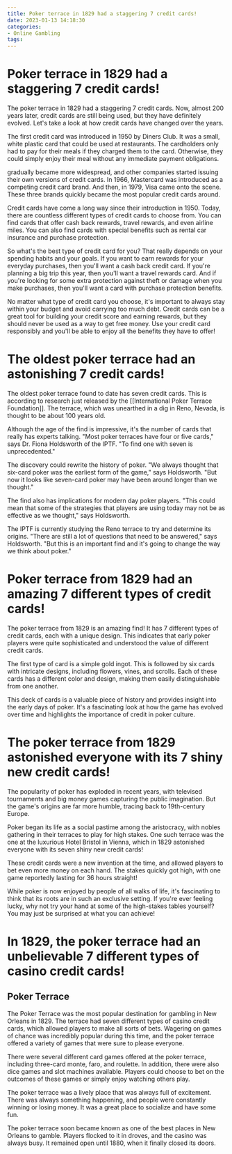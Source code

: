```yaml
---
title: Poker terrace in 1829 had a staggering 7 credit cards!
date: 2023-01-13 14:18:30
categories:
- Online Gambling
tags:
---
```



#  Poker terrace in 1829 had a staggering 7 credit cards!

The poker terrace in 1829 had a staggering 7 credit cards. Now, almost 200 years later, credit cards are still being used, but they have definitely evolved. Let's take a look at how credit cards have changed over the years.

The first credit card was introduced in 1950 by Diners Club. It was a small, white plastic card that could be used at restaurants. The cardholders only had to pay for their meals if they charged them to the card. Otherwise, they could simply enjoy their meal without any immediate payment obligations.

 gradually became more widespread, and other companies started issuing their own versions of credit cards. In 1966, Mastercard was introduced as a competing credit card brand. And then, in 1979, Visa came onto the scene. These three brands quickly became the most popular credit cards around.

Credit cards have come a long way since their introduction in 1950. Today, there are countless different types of credit cards to choose from. You can find cards that offer cash back rewards, travel rewards, and even airline miles. You can also find cards with special benefits such as rental car insurance and purchase protection.

So what's the best type of credit card for you? That really depends on your spending habits and your goals. If you want to earn rewards for your everyday purchases, then you'll want a cash back credit card. If you're planning a big trip this year, then you'll want a travel rewards card. And if you're looking for some extra protection against theft or damage when you make purchases, then you'll want a card with purchase protection benefits.

No matter what type of credit card you choose, it's important to always stay within your budget and avoid carrying too much debt. Credit cards can be a great tool for building your credit score and earning rewards, but they should never be used as a way to get free money. Use your credit card responsibly and you'll be able to enjoy all the benefits they have to offer!

#  The oldest poker terrace had an astonishing 7 credit cards!

The oldest poker terrace found to date has seven credit cards. This is according to research just released by the [[International Poker Terrace Foundation]]. The terrace, which was unearthed in a dig in Reno, Nevada, is thought to be about 100 years old.

Although the age of the find is impressive, it's the number of cards that really has experts talking. "Most poker terraces have four or five cards," says Dr. Fiona Holdsworth of the IPTF. "To find one with seven is unprecedented."

The discovery could rewrite the history of poker. "We always thought that six-card poker was the earliest form of the game," says Holdsworth. "But now it looks like seven-card poker may have been around longer than we thought."

The find also has implications for modern day poker players. "This could mean that some of the strategies that players are using today may not be as effective as we thought," says Holdsworth.

The IPTF is currently studying the Reno terrace to try and determine its origins. "There are still a lot of questions that need to be answered," says Holdsworth. "But this is an important find and it's going to change the way we think about poker."

#  Poker terrace from 1829 had an amazing 7 different types of credit cards!

The poker terrace from 1829 is an amazing find! It has 7 different types of credit cards, each with a unique design. This indicates that early poker players were quite sophisticated and understood the value of different credit cards.

The first type of card is a simple gold ingot. This is followed by six cards with intricate designs, including flowers, vines, and scrolls. Each of these cards has a different color and design, making them easily distinguishable from one another.

This deck of cards is a valuable piece of history and provides insight into the early days of poker. It's a fascinating look at how the game has evolved over time and highlights the importance of credit in poker culture.

#  The poker terrace from 1829 astonished everyone with its 7 shiny new credit cards!

The popularity of poker has exploded in recent years, with televised tournaments and big money games capturing the public imagination. But the game's origins are far more humble, tracing back to 19th-century Europe.

Poker began its life as a social pastime among the aristocracy, with nobles gathering in their terraces to play for high stakes. One such terrace was the one at the luxurious Hotel Bristol in Vienna, which in 1829 astonished everyone with its seven shiny new credit cards!

These credit cards were a new invention at the time, and allowed players to bet even more money on each hand. The stakes quickly got high, with one game reportedly lasting for 36 hours straight!

While poker is now enjoyed by people of all walks of life, it's fascinating to think that its roots are in such an exclusive setting. If you're ever feeling lucky, why not try your hand at some of the high-stakes tables yourself? You may just be surprised at what you can achieve!

#  In 1829, the poker terrace had an unbelievable 7 different types of casino credit cards!

## Poker Terrace

The Poker Terrace was the most popular destination for gambling in New Orleans in 1829. The terrace had seven different types of casino credit cards, which allowed players to make all sorts of bets. Wagering on games of chance was incredibly popular during this time, and the poker terrace offered a variety of games that were sure to please everyone.

There were several different card games offered at the poker terrace, including three-card monte, faro, and roulette. In addition, there were also dice games and slot machines available. Players could choose to bet on the outcomes of these games or simply enjoy watching others play.

The poker terrace was a lively place that was always full of excitement. There was always something happening, and people were constantly winning or losing money. It was a great place to socialize and have some fun.

The poker terrace soon became known as one of the best places in New Orleans to gamble. Players flocked to it in droves, and the casino was always busy. It remained open until 1880, when it finally closed its doors.
